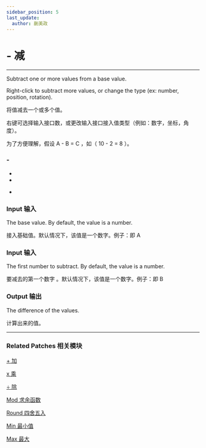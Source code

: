 ```yaml
---
sidebar_position: 5
last_update:
  author: 蒯美政
---
```


# - 减

---

Subtract one or more values from a base value.

Right-click to subtract more values, or change the type (ex: number, position, rotation).

将值减去一个或多个值。

右键可选择输入接口数，或更改输入接口接入值类型（例如：数字，坐标，角度）。

为了方便理解，假设 A - B = C ，如（ 10 - 2 = 8 ）。

<div className="patch-container">
    <div className="patch processor">
        <h3>-</h3>
        <ul className="inputs">
            <li>&nbsp;<span></span></li>
            <li>&nbsp;<span></span></li> 
        </ul>
        <ul className="outputs">
            <li>&nbsp;<span></span></li>
        </ul>
    </div>
</div>

### Input 输入

The base value. By default, the value is a number.

接入基础值。默认情况下，该值是一个数字。例子：即 A

### Input 输入

The first number to subtract. By default, the value is a number.

要减去的第一个数字 。默认情况下，该值是一个数字。例子：即 B

### Output 输出

The difference of the values.

计算出来的值。

---

### Related Patches 相关模块

[+ 加](./+.md)

[x 乘](./x.md)

[÷ 除](./%C3%B7.md)

[Mod 求余函数](./Mod.md)

[Round 四舍五入](./Round.md)

[Min 最小值](./Min.md)

[Max 最大](./Max.md)
